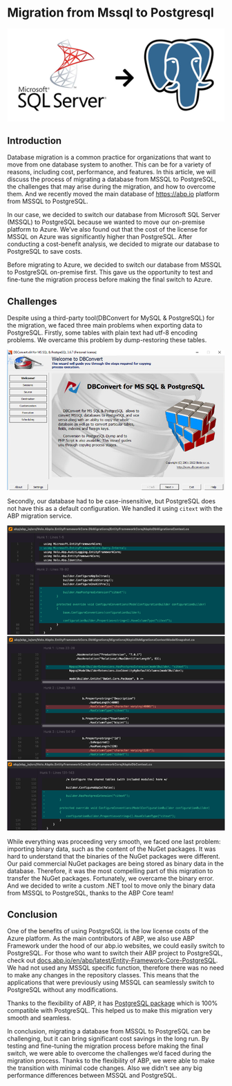 # Migration from Mssql to Postgresql

![sql-server-to-postgres](images/sql-server-to-postgres.jpg)

## Introduction

Database migration is a common practice for organizations that want to move from one database system to another. This can be for a variety of reasons, including cost, performance, and features. In this article, we will discuss the process of migrating a database from MSSQL to PostgreSQL, the challenges that may arise during the migration, and how to overcome them. And we recently moved the main database of https://abp.io platform from MSSQL to PostgreSQL. 

In our case, we decided to switch our database from Microsoft SQL Server (MSSQL) to PostgreSQL because we wanted to move our on-premise platform to Azure. We’ve also found out that the cost of the license for MSSQL on Azure was significantly higher than PostgreSQL. After conducting a cost-benefit analysis, we decided to migrate our database to PostgreSQL to save costs.

Before migrating to Azure, we decided to switch our database from MSSQL to PostgreSQL on-premise first. This gave us the opportunity to test and fine-tune the migration process before making the final switch to Azure.

## Challenges

Despite using a third-party tool(DBConvert for MySQL & PostgreSQL) for the migration, we faced three main problems when exporting data to PostgreSQL. Firstly, some tables with plain text had utf-8 encoding problems. We overcame this problem by dump-restoring these tables.

![db-converter](images/db-converter.jpg)


Secondly, our database had to be case-insensitive, but PostgreSQL does not have this as a default configuration. We handled it using `citext` with the ABP migration service.

![citext-1](images/citext-1.jpg)
![citext-2](images/citext-2.jpg)
![citext-3](images/citext-3.jpg)


While everything was proceeding very smooth, we faced one last problem: importing binary data, such as the content of the NuGet packages. It was hard to understand that the binaries of the NuGet packages were different. Our paid commercial NuGet packages are being stored as binary data in the database. Therefore, it was the most compelling part of this migration to transfer the NuGet packages. Fortunately, we overcame the binary error. And we decided to write a custom .NET tool to move only the binary data from MSSQL to PostgreSQL, thanks to the ABP Core team!


## Conclusion

One of the benefits of using PostgreSQL is the low license costs of the Azure platform. As the main contributors of ABP, we also use ABP Framework under the hood of our abp.io websites, we could easily switch to PostgreSQL. For those who want to switch their ABP project to PostgreSQL, check out [docs.abp.io/en/abp/latest/Entity-Framework-Core-PostgreSQL](https://docs.abp.io/en/abp/latest/Entity-Framework-Core-PostgreSQL). We had not used any MSSQL specific function, therefore there was no need to make any changes in the repository classes. This means that the applications that were previously using MSSQL can seamlessly switch to PostgreSQL without any modifications.

Thanks to the flexibility of ABP, it has [PostgreSQL package](https://www.nuget.org/packages/Volo.Abp.EntityFrameworkCore.PostgreSql) which is 100% compatible with PostgreSQL. This helped us to make this migration very smooth and seamless.

In conclusion, migrating a database from MSSQL to PostgreSQL can be challenging, but it can bring significant cost savings in the long run. By testing and fine-tuning the migration process before making the final switch, we were able to overcome the challenges we’d faced during the migration process. Thanks to the flexibility of ABP, we were able to make the transition with minimal code changes. Also we didn't see any big performance differences between MSSQL and PostgreSQL.
